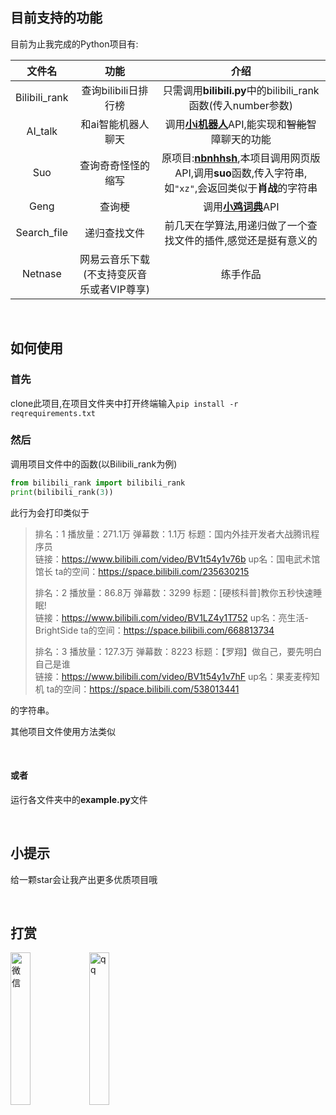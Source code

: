 ## 目前支持的功能

目前为止我完成的Python项目有:

| 文件名 | 功能 | 介绍 |
|:---:|:--:|:--:|
|Bilibili_rank|查询bilibili日排行榜|只需调用**bilibili.py**中的bilibili_rank函数(传入number参数)|
|AI_talk|和ai智能机器人聊天|调用[**小i机器人**](http://i.xiaoi.com/)API,能实现和<del>智能</del>智障聊天的功能|
|Suo|查询奇奇怪怪的缩写|原项目:**[nbnhhsh](https://github.com/itorr/nbnhhsh)**,本项目调用网页版API,调用**suo**函数,传入字符串,如```"xz"```,会返回类似于**肖战**的字符串|
|Geng|查询梗|调用[**小鸡词典**](https://jikipedia.com/)API|
|Search_file|递归查找文件|前几天在学算法,用递归做了一个查找文件的插件,感觉还是挺有意义的|
|Netnase|网易云音乐下载(不支持变灰音乐或者VIP尊享)|练手作品|


<br>

## 如何使用

### 首先

clone此项目,在项目文件夹中打开终端输入```pip install -r reqrequirements.txt ```

### 然后

调用项目文件中的函数(以Bilibili_rank为例)

```python
from bilibili_rank import bilibili_rank
print(bilibili_rank(3))
```

此行为会打印类似于

>  排名：1  播放量：271.1万  弹幕数：1.1万 
> 标题：国内外挂开发者大战腾讯程序员   
> 链接：https://www.bilibili.com/video/BV1t54y1v76b 
> up名：国电武术馆馆长  ta的空间：https://space.bilibili.com/235630215 
>
> 排名：2  播放量：86.8万  弹幕数：3299 
> 标题：[硬核科普]教你五秒快速睡眠!   
> 链接：https://www.bilibili.com/video/BV1LZ4y1T752 
> up名：亮生活-BrightSide  ta的空间：https://space.bilibili.com/668813734 
>
> 排名：3  播放量：127.3万  弹幕数：8223 
> 标题：【罗翔】做自己，要先明白自己是谁   
> 链接：https://www.bilibili.com/video/BV1t54y1v7hF 
> up名：果麦麦榨知机  ta的空间：https://space.bilibili.com/538013441

的字符串。



其他项目文件使用方法类似

<br>

#### 或者
运行各文件夹中的**example.py**文件

<br>

##  小提示

给一颗star会让我产出更多优质项目哦

<br>

## 打赏

<img src="https://s1.ax1x.com/2020/08/30/dqWs8f.md.png" alt="微信" width=25% style=";float:left">

<img src="https://s1.ax1x.com/2020/08/30/dqWzPx.jpg" alt="qq" width=25% style="float:left">
